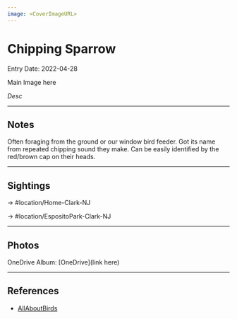 ```yaml
---
image: <CoverImageURL>
---
```


# Chipping Sparrow
Entry Date: 2022-04-28


Main Image here

*Desc*

---------------------------------------------------------------
## Notes
Often foraging from the ground or our window bird feeder. Got its name from repeated chipping sound they make. Can be easily identified by the red/brown cap on their heads.

---------------------------------------------------------------
## Sightings

-> #location/Home-Clark-NJ 

-> #location/EspositoPark-Clark-NJ 

---------------------------------------------------------------
## Photos
OneDrive Album: [OneDrive](link here)

---------------------------------------------------------------
## References
- [AllAboutBirds](https://www.allaboutbirds.org/guide/Chipping_Sparrow/overview)